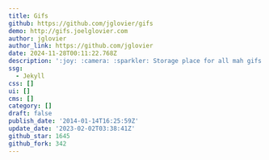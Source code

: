 ```yaml
---
title: Gifs
github: https://github.com/jglovier/gifs
demo: http://gifs.joelglovier.com
author: jglovier
author_link: https://github.com/jglovier
date: 2024-11-28T00:11:22.768Z
description: ':joy: :camera: :sparkler: Storage place for all mah gifs.'
ssg:
  - Jekyll
css: []
ui: []
cms: []
category: []
draft: false
publish_date: '2014-01-14T16:25:59Z'
update_date: '2023-02-02T03:38:41Z'
github_star: 1645
github_fork: 342
---
```

